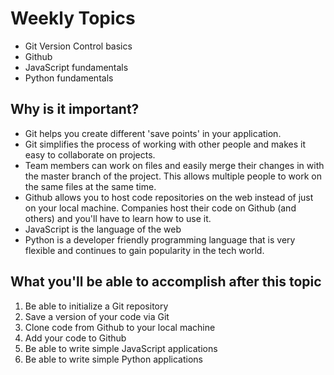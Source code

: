 # Weekly Topics

- Git Version Control basics
- Github
- JavaScript fundamentals
- Python fundamentals

## Why is it important?

- Git helps you create different 'save points' in your application.
- Git simplifies the process of working with other people and makes it easy to collaborate on projects.
- Team members can work on files and easily merge their changes in with the master branch of the project. This allows multiple people to work on the same files at the same time.
- Github allows you to host code repositories on the web instead of just on your local machine. Companies host their code on Github (and others) and you'll have to learn how to use it.
- JavaScript is the language of the web
- Python is a developer friendly programming language that is very flexible and continues to gain popularity in the tech world.

## What you'll be able to accomplish after this topic

1. Be able to initialize a Git repository
2. Save a version of your code via Git
3. Clone code from Github to your local machine
4. Add your code to Github
5. Be able to write simple JavaScript applications
6. Be able to write simple Python applications
